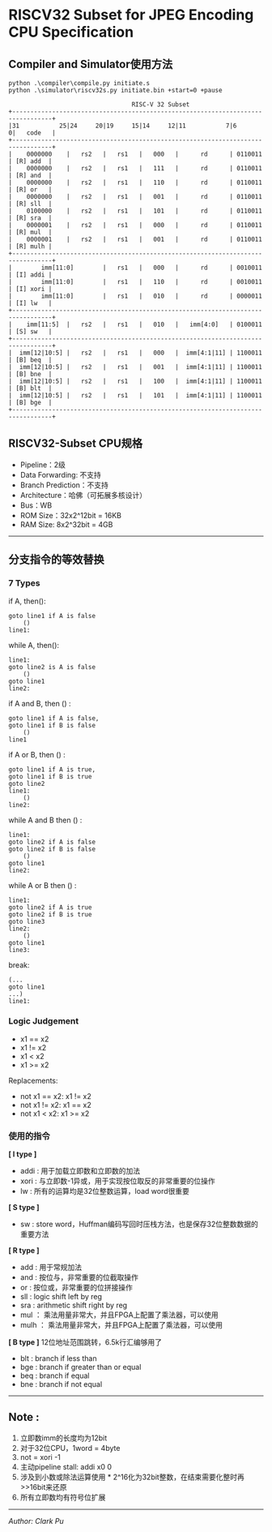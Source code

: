 
# RISCV32 Subset for JPEG Encoding CPU Specification

## Compiler and Simulator使用方法

    python .\compiler\compile.py initiate.s 
    python .\simulator\riscv32s.py initiate.bin +start=0 +pause

                                      RISC-V 32 Subset
    +---------------------------------------------------------------------------------+
    |31           25|24     20|19     15|14     12|11           7|6       0|   code   |
    +---------------------------------------------------------------------------------+
    |    0000000    |   rs2   |   rs1   |   000   |      rd      | 0110011 | [R] add  |
    |    0000000    |   rs2   |   rs1   |   111   |      rd      | 0110011 | [R] and  |
    |    0000000    |   rs2   |   rs1   |   110   |      rd      | 0110011 | [R] or   |
    |    0000000    |   rs2   |   rs1   |   001   |      rd      | 0110011 | [R] sll  |
    |    0100000    |   rs2   |   rs1   |   101   |      rd      | 0110011 | [R] sra  |
    |    0000001    |   rs2   |   rs1   |   000   |      rd      | 0110011 | [R] mul  |
    |    0000001    |   rs2   |   rs1   |   001   |      rd      | 0110011 | [R] mulh |
    +---------------------------------------------------------------------------------+
    |        imm[11:0]        |   rs1   |   000   |      rd      | 0010011 | [I] addi |
    |        imm[11:0]        |   rs1   |   110   |      rd      | 0010011 | [I] xori |
    |        imm[11:0]        |   rs1   |   010   |      rd      | 0000011 | [I] lw   |
    +---------------------------------------------------------------------------------+
    |    imm[11:5]  |   rs2   |   rs1   |   010   |   imm[4:0]   | 0100011 | [S] sw   |
    +---------------------------------------------------------------------------------+
    |  imm[12|10:5] |   rs2   |   rs1   |   000   |  imm[4:1|11] | 1100011 | [B] beq  |
    |  imm[12|10:5] |   rs2   |   rs1   |   001   |  imm[4:1|11] | 1100011 | [B] bne  |
    |  imm[12|10:5] |   rs2   |   rs1   |   100   |  imm[4:1|11] | 1100011 | [B] blt  |
    |  imm[12|10:5] |   rs2   |   rs1   |   101   |  imm[4:1|11] | 1100011 | [B] bge  |
    +---------------------------------------------------------------------------------+
    
## RISCV32-Subset CPU规格
- Pipeline：2级
- Data Forwarding: 不支持
- Branch Prediction：不支持
- Architecture：哈佛（可拓展多核设计）
- Bus：WB
- ROM Size：32x2^12bit = 16KB
- RAM Size:  8x2^32bit =  4GB
---

## 分支指令的等效替换

### 7 Types

if A, then():

    goto line1 if A is false
        ()
    line1:

while A, then():

    line1:
    goto line2 is A is false
        ()
    goto line1
    line2:

if A and B, then () : 

    goto line1 if A is false,
    goto line1 if B is false
        ()
    line1

if A or B, then () : 

    goto line1 if A is true,
    goto line1 if B is true
    goto line2
    line1:
        ()
    line2:

while A and B then () :

    line1:
    goto line2 if A is false
    goto line2 if B is false
        ()
    goto line1
    line2:

while A or B then () :

    line1:
    goto line2 if A is true
    goto line2 if B is true
    goto line3
    line2:
        ()
    goto line1
    line3:

break:

    (...
    goto line1
    ...)
    line1:

### Logic Judgement
- x1 == x2
- x1 != x2
- x1 < x2
- x1 >= x2

Replacements:
- not x1 == x2: x1 != x2
- not x1 != x2: x1 == x2
- not x1 < x2: x1 >= x2

### 使用的指令
**[ I type ]**
- addi   :  用于加载立即数和立即数的加法
- xori   :  与立即数-1异或，用于实现按位取反的非常重要的位操作
- lw     :  所有的运算均是32位整数运算，load word很重要

**[ S type ]**
- sw     :  store word，Huffman编码写回时压栈方法，也是保存32位整数数据的重要方法

**[ R type ]**
- add    :  用于常规加法
- and    :  按位与，非常重要的位截取操作
- or     :  按位或，非常重要的位拼接操作
- sll    :  logic shift left by reg
- sra    :  arithmetic shift right by reg
- mul    ： 乘法用量非常大，并且FPGA上配置了乘法器，可以使用
- mulh   ： 乘法用量非常大，并且FPGA上配置了乘法器，可以使用

**[ B type ]** 12位地址范围跳转，6.5k行汇编够用了
- blt    :  branch if less than
- bge    :  branch if greater than or equal
- beq    :  branch if equal
- bne    :  branch if not equal

---

## Note :
1. 立即数imm的长度均为12bit
2. 对于32位CPU，1word = 4byte
3. not = xori -1
4. 主动pipeline stall: addi x0 0
5. 涉及到小数或除法运算使用 * 2^16化为32bit整数，在结束需要化整时再>>16bit来还原
6. 所有立即数均有符号位扩展

---

*Author: Clark Pu*